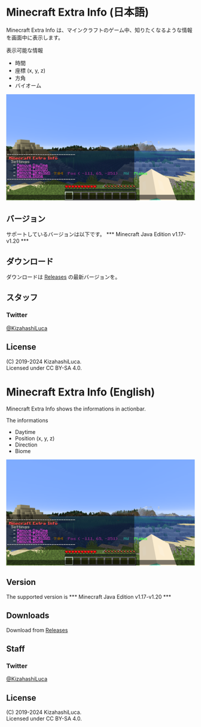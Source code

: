 # Minecraft Extra Info (日本語)
Minecraft Extra Info は、マインクラフトのゲーム中、知りたくなるような情報を画面中に表示します。

表示可能な情報
 - 時間
 - 座標 (x, y, z)
 - 方角
 - バイオーム

![SampleImage](https://github.com/KizahashiLuca/minecraft_extra_info/blob/master/sample_images.png)

## バージョン
サポートしているバージョンは以下です。
*** Minecraft Java Edition v1.17-v1.20 ***

## ダウンロード
ダウンロードは [Releases](https://github.com/KizahashiLuca/minecraft_extra_info/releases) の最新バージョンを。

## スタッフ
### Twitter
[@KizahashiLuca][twitter]

## License
(C) 2019-2024 KizahashiLuca.  
Licensed under CC BY-SA 4.0.


[twitter]:https://www.twitter.com/KizahashiLuca


# Minecraft Extra Info (English)
Minecraft Extra Info shows the informations in actionbar.

The informations
 - Daytime
 - Position (x, y, z)
 - Direction
 - Biome

![SampleImage](https://github.com/KizahashiLuca/minecraft_extra_info/blob/master/sample_images.png)

## Version
The supported version is
*** Minecraft Java Edition v1.17-v1.20 ***

## Downloads
Download from [Releases](https://github.com/KizahashiLuca/minecraft_extra_info/releases)

## Staff
### Twitter
[@KizahashiLuca][twitter]

## License
(C) 2019-2024 KizahashiLuca.  
Licensed under CC BY-SA 4.0.


[twitter]:https://www.twitter.com/KizahashiLuca